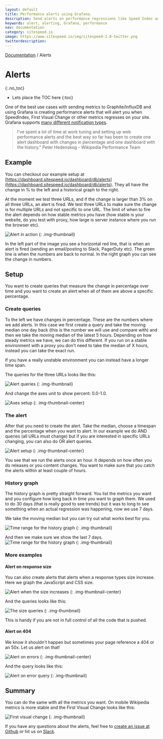 ```yaml
---
layout: default
title: Performance alerts using Grafana.
description: Send alerts on performance regressions like Speed Index and First Visual Change to Slack or Pager Duty or email.
keywords: alert, alerting, Grafana, performance
nav: documentation
category: sitespeed.io
image: https://www.sitespeed.io/img/sitespeed-2.0-twitter.png
twitterdescription:
---
```

[Documentation]({{site.baseurl}}/documentation/sitespeed.io/) / Alerts

# Alerts
{:.no_toc}

* Lets place the TOC here
{:toc}


One of the best use cases with sending metrics to Graphite/InfluxDB and using Grafana is creating performance alerts that will alert you when SpeedIndex, First Visual Change or other metrics regresses on your site. Grafana supports [many different notification types](http://docs.grafana.org/alerting/notifications/).


<blockquote>
I've spent a lot of time at work tuning and setting up web performance alerts and the best way so far has been to create one alert dashboard with changes in percentage and one dashboard with the history."
 <span>Peter Hedenskog - Wikipedia Performance Team</span>
</blockquote>

## Example

You can checkout our example setup at [https://dashboard.sitespeed.io/dashboard/db/alerts](https://dashboard.sitespeed.io/dashboard/db/alerts). They all have the change in % to the left and a historical graph to the right.

At the moment we test three URLs, and if the change is larger than 3% on all three URLs, an alert is fired. We test three URLs to make sure the change is for multiple URLs and not specific to one URL. The limit of when to fire the alert depends on how stable metrics you have (how stable is your website, do you test with proxy, how large is server instance where you run the browser etc).

![Alert in action]({{site.baseurl}}/img/alerts/alerts-in-action.png)
{: .img-thumbnail}

In the left part of the image you see a horizontal red line, that is when an alert is fired (sending an email/posting to Slack, PagerDuty etc). The green line is when the numbers are back to normal. In the right graph you can see the change in numbers.


## Setup

You want to create queries that measure the change in percentage over time and you want to create an alert when all of them are above a specific percentage.


### Create queries

To the left we have changes in percentage. These are the numbers where we add alerts. In this case we first create a query and take the moving median one day back (this is the number we will use and compare with) and then we take the moving median of the latest 5 hours. Depending on how steady metrics we have, we can do this different. If you run on a stable environment with a proxy you don't need to take the median of X hours, instead you can take the exact run.

If you have a really unstable environment you can instead have a longer time span.

The queries for the three URLs looks like this:

![Alert queries]({{site.baseurl}}/img/alerts/alert-queries.png)
{: .img-thumbnail}


And change the axes unit to show percent: 0.0-1.0.

![Axes setup]({{site.baseurl}}/img/alerts/axes.png)
{: .img-thumbnail-center}

### The alert
After that you need to create the alert. Take the median, choose a timespan and the percentage when you want to alert. In our example we do AND queries (all URLs must change) but if you are interested in specific URLs changing, you can also do OR alert queries.

![Alert setup]({{site.baseurl}}/img/alerts/alert-setup2.png)
{: .img-thumbnail-center}

You see that we run the alerts once an hour. It depends on how often you do releases or you content changes. You want to make sure that you catch the alerts within at least couple of hours.


### History graph

The history graph is pretty straight forward. You list the metrics you want and you configure how long back in time you want to graph them. We used to do 30 days (that is really good to see trends) but it was to long to see something when an actual regression was happening, now we use 7 days.

We take the moving median but you can try out what works best for you.

![Time range for the history graph]({{site.baseurl}}/img/alerts/history-queries.png)
{: .img-thumbnail}


And then we make sure we show the last 7 days.
![Time range for the history graph]({{site.baseurl}}/img/alerts/history-time-range.png)
{: .img-thumbnail}

### More examples

#### Alert on response size
You can also create alerts that alerts when a response types size increase. Here we graph the JavaScript and CSS size.

![Alert when the size increases]({{site.baseurl}}/img/alerts/by-size.png)
{: .img-thumbnail-center}

And the queries looks like this:

![The size queries]({{site.baseurl}}/img/alerts/by-size-queries.png)
{: .img-thumbnail}

This is handy if you are not in full control of all the code that is pushed.

#### Alert on 404

We know it shouldn't happen but sometimes your page reference a 404 or an 50x. Let us alert on that!

![Alert on errors]({{site.baseurl}}/img/alerts/response-code.png)
{: .img-thumbnail-center}

And the query looks like this:

![Alert on error query]({{site.baseurl}}/img/alerts/response-code-query.png)
{: .img-thumbnail}

## Summary

You can do the same with all the metrics you want. On mobile Wikipedia metrics is more stable and the First Visual Change looks like this:

![First visual change]({{site.baseurl}}/img/alerts/first-visual-change2.png)
{: .img-thumbnail}

If you have any questions about the alerts, feel free to [create an issue at Github](https://github.com/sitespeedio/sitespeed.io/issues/new?title=Alerts) or hit us on [Slack](https://sitespeedio.herokuapp.com).
